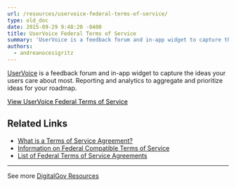 ```yaml
---
url: /resources/uservoice-federal-terms-of-service/
type: old_doc
date: 2015-09-29 9:48:20 -0400
title: UserVoice Federal Terms of Service
summary: 'UserVoice is a feedback forum and in-app widget to capture the ideas your users care about most. Reporting and analytics to aggregate and prioritize ideas for your roadmap. View UserVoice Federal Terms of Service   Related Links What is a Terms of Service Agreement? Information on Federal Compatible Terms of Service List of Federal Terms of'
authors:
  - andreanocesigritz
---
```


[UserVoice](https://www.uservoice.com/) is a feedback forum and in-app widget to capture the ideas your users care about most. Reporting and analytics to aggregate and prioritize ideas for your roadmap.

<a class="button" style="color: #000000" href="https://www.uservoice.com/tos/federal/6">View UserVoice Federal Terms of Service</a>

 

## Related Links

  * [What is a Terms of Service Agreement?](https://www.WHATEVER/2014/05/13/what-is-a-terms-of-service-and-how-do-i-get-one/)
  * [Information on Federal Compatible Terms of Service](https://www.WHATEVER/resources/federal-compatible-terms-of-service-agreements/)
  * [List of Federal Terms of Service Agreements](https://www.WHATEVER/resources/federal-compatible-terms-of-service-agreements/)

 

* * *

 

See more [DigitalGov Resources](https://www.WHATEVER/resources/)